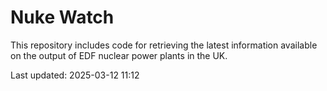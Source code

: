 # Nuke Watch

This repository includes code for retrieving the latest information available on the output of EDF nuclear power plants in the UK.

Last updated: 2025-03-12 11:12